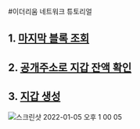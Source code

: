 #이더리움 네트워크 튜토리얼

## 1. [마지막 블록 조회](https://github.com/myungsworld/ethereum/blob/main/tutorial/1.lastest_block_number.go)

## 2. [공개주소로 지갑 잔액 확인](https://github.com/myungsworld/ethereum/blob/main/tutorial/2.get_ether_from_address.go)

## 3. [지갑 생성](https://github.com/myungsworld/ethereum/blob/main/tutorial/3.generate_wallet.go) 

![스크린샷 2022-01-05 오후 1 00 05](https://user-images.githubusercontent.com/56465854/148158568-8d554bfc-54ba-4766-a513-1414ee32d8e8.png)

